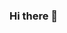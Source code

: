 ### Hi there 👋

<!--
**Loewencrimelife/Loewencrimelife** is a edit design repository because its `README.md` (this file) appears on your GitHub profile.

Edit Design



